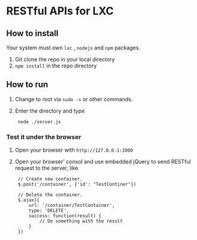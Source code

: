 # RESTful APIs for LXC

## How to install

Your system must own `lxc` , `nodejs` and `npm` packages.

1. Git clone the repo in your local directory
2. `npm install` in the repo directory

## How to run

1. Change to root via `sudo -s` or other commands.
2. Enter the directory and type

        node ./server.js

### Test it under the browser

1. Open your browser with `http://127.0.0.1:3000`
2. Open your browser' consol and use embedded jQuery to send RESTful request to the server, like

        // Create new container.
        $.post('/container', {'id': "TestContiner"})

        // Delete the container.
        $.ajax({
            url: '/container/TestContainer',
            type: 'DELETE',
            success: function(result) {
                // Do something with the result
            }
        }) 


